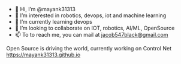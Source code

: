 - 👋 Hi, I’m @mayank31313
- 👀 I’m interested in robotics, devops, iot and machine learning
- 🌱 I’m currently learning devops
- 💞️ I’m looking to collaborate on IOT, robotics, AI/ML, OpenSource
- 📫 To to reach me, you can mail at jacob547black@gmail.com

Open Source is driving the world, currently working on Control Net https://mayank31313.github.io

<!---
mayank31313/mayank31313 is a ✨ special ✨ repository because its `README.md` (this file) appears on your GitHub profile.
You can click the Preview link to take a look at your changes.
--->
